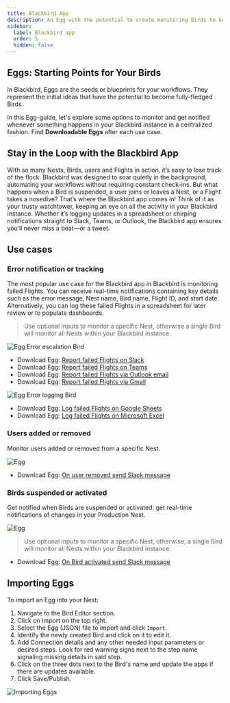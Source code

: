```yaml
---
title: Blackbird App
description: An Egg with the potential to create monitoring Birds to keep up with everything that happens in your Blackbird instance
sidebar:
  label: Blackbird app
  order: 5
  hidden: false
---
```


## Eggs: Starting Points for Your Birds

In Blackbird, Eggs are the seeds or blueprints for your workflows. They represent the initial ideas that have the potential to become fully-fledged Birds.

In this Egg-guide, let's explore some options to monitor and get notified whenever something happens in your Blackbird instance in a centralized fashion. Find **Downloadable Eggs** after each use case.

## Stay in the Loop with the Blackbird App

With so many Nests, Birds, users and Flights in action, it’s easy to lose track of the flock. Blackbird was designed to soar quietly in the background, automating your workflows without requiring constant check-ins. But what happens when a Bird is suspended, a user joins or leaves a Nest, or a Flight takes a nosedive? That’s where the Blackbird app comes in! Think of it as your trusty watchtower, keeping an eye on all the activity in your Blackbird instance. Whether it’s logging updates in a spreadsheet or chirping notifications straight to Slack, Teams, or Outlook, the Blackbird app ensures you’ll never miss a beat—or a tweet.

## Use cases

### Error notification or tracking

The most popular use case for the Blackbird app in Blackbird is monitoring failed Flights. You can receive real-time notifications containing key details such as the error message, Nest name, Bird name, Flight ID, and start date. Alternatively, you can log these failed Flights in a spreadsheet for later review or to populate dashboards.

> Use optional inputs to monitor a specific Nest, otherwise a single Bird will monitor all Nests within your Blackbird instance.

![Egg](~/assets/docs/eggs/BBApp1.png)
Error escalation Bird

- Download Egg: <a href="https://docs.blackbird.io/downloads/Report_failed_Flights_on_Slack.json" download>Report failed Flights on Slack</a>
- Download Egg: <a href="https://docs.blackbird.io/downloads/Report_failed_Flights_on_Teams.json" download>Report failed Flights on Teams</a>
- Download Egg: <a href="https://docs.blackbird.io/downloads/Report_failed_Flights_via_Outlook_email.json" download>Report failed Flights via Outlook email</a>
- Download Egg: <a href="https://docs.blackbird.io/downloads/Report_failed_Flights_via_Gmail.json" download>Report failed Flights via Gmail</a>

![Egg](~/assets/docs/eggs/BBApp2.png)
Error logging Bird

- Download Egg: <a href="https://docs.blackbird.io/downloads/Log_failed_Flights_on_Google_Sheets.json" download>Log failed Flights on Google Sheets</a>
- Download Egg: <a href="https://docs.blackbird.io/downloads/Log_failed_Flights_on_Microsoft_Excel.json" download>Log failed Flights on Microsoft Excel</a>

### Users added or removed

Monitor users added or removed from a specific Nest.

![Egg](~/assets/docs/eggs/BBApp3.png)

- Download Egg: <a href="https://docs.blackbird.io/downloads/On_user_removed_send_Slack_message.json" download>On user removed send Slack message</a>

### Birds suspended or activated

Get notified when Birds are suspended or activated: get real-time notifications of changes in your Production Nest.

![Egg](~/assets/docs/eggs/BBApp4.png)

> Use optional inputs to monitor a specific Nest, otherwise, a single Bird will monitor all Nests within your Blackbird instance.

- Download Egg: <a href="https://docs.blackbird.io/downloads/On_Bird_activated_send_Slack_message.json" download>On Bird activated send Slack message</a>

## Importing Eggs

To import an Egg into your Nest:

1. Navigate to the Bird Editor section.
2. Click on Import on the top right.
3. Select the Egg (JSON) file to import and click `Import`.
4. Identify the newly created Bird and click on it to edit it.
5. Add Connection details and any other needed input parameters or desired steps. Look for red warning signs next to the step name signaling missing details in said step.
6. Click on the three dots next to the Bird's name and update the apps if there are updates available.
7. Click Save/Publish.

![Importing Eggs](~/assets/docs/eggs/ImportEggs.gif)
